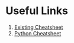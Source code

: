 # Useful Links

1. [Existing Cheatsheet](/0-ExistingCheatsheet.md)
2. [Python Cheatsheet](/0-PythonCheatsheet.md)
